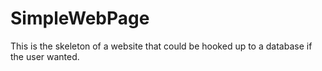 # SimpleWebPage
This is the skeleton of a website that could be hooked up to a database if the user wanted.
